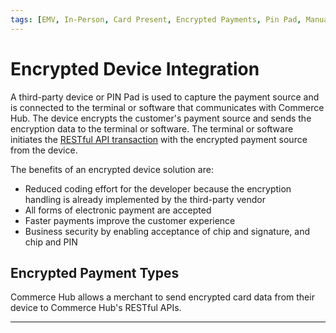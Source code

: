 ```yaml
---
tags: [EMV, In-Person, Card Present, Encrypted Payments, Pin Pad, Manual Entry, Track Data]
---
```


# Encrypted Device Integration

A third-party device or PIN Pad is used to capture the payment source and is connected to the terminal or software that communicates with Commerce Hub. The device encrypts the customer's payment source and sends the encryption data to the terminal or software. The terminal or software initiates the [RESTful API transaction](?path=docs/Resources/API-Documents/Use-Our-APIs.md) with the encrypted payment source from the device.

The benefits of an encrypted device solution are:

- Reduced coding effort for the developer because the encryption handling is already implemented by the third-party vendor
- All forms of electronic payment are accepted
- Faster payments improve the customer experience
- Business security by enabling acceptance of chip and signature, and chip and PIN

## Encrypted Payment Types

Commerce Hub allows a merchant to send encrypted card data from their device to Commerce Hub's RESTful APIs.

<!-- type: row -->

<!-- type: card
title: EMV Chip
description: EMV chip enhances the security of payment card transactions for payment terminals and automated teller machines through the use of a chip embedded in credit, debit, and prepaid cards.
link: ?path=docs/In-Person/Encrypted-Payments/EMV.md
-->

<!-- type: card
title: Contactless
description: Near Field Communication (NFC) or contactless payment are transactions made by tapping either a contactless chip card or a payment-enabled device with a contactless-enabled terminal.
link: 
-->

<!-- type: card
title: Track Data
description: Payment Track can be used as EMV Fallback and involves manually swiping the payment source into a payment terminal using a magnetic stripe (magstripe).
link: ?path=docs/In-Person/Encrypted-Payments/Track.md
-->

<!-- type: card
title: Manual Entry
description: Encrypted manual key entry can be used as EMV Fallback and involves manually entering the payment source details in a payment terminal. 
link: ?path=docs/In-Person/Encrypted-Payments/Manual.md
-->

<!-- type: row-end -->

---
